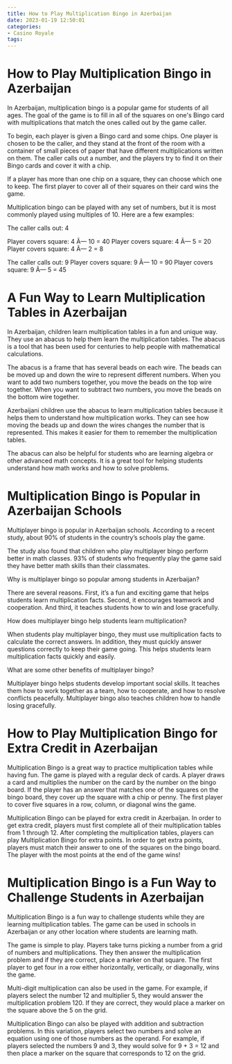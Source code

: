 ```yaml
---
title: How to Play Multiplication Bingo in Azerbaijan
date: 2023-01-19 12:50:01
categories:
- Casino Royale
tags:
---
```



#  How to Play Multiplication Bingo in Azerbaijan

In Azerbaijan, multiplication bingo is a popular game for students of all ages. The goal of the game is to fill in all of the squares on one's Bingo card with multiplications that match the ones called out by the game caller.

To begin, each player is given a Bingo card and some chips. One player is chosen to be the caller, and they stand at the front of the room with a container of small pieces of paper that have different multiplications written on them. The caller calls out a number, and the players try to find it on their Bingo cards and cover it with a chip.

If a player has more than one chip on a square, they can choose which one to keep. The first player to cover all of their squares on their card wins the game.

Multiplication bingo can be played with any set of numbers, but it is most commonly played using multiples of 10. Here are a few examples:

The caller calls out: 4

Player covers square: 4 Ã— 10 = 40
Player covers square: 4 Ã— 5 = 20
Player covers square: 4 Ã— 2 = 8


The caller calls out: 9
Player covers square: 9 Ã— 10 = 90
Player covers square: 9 Ã— 5 = 45

#  A Fun Way to Learn Multiplication Tables in Azerbaijan

In Azerbaijan, children learn multiplication tables in a fun and unique way. They use an abacus to help them learn the multiplication tables. The abacus is a tool that has been used for centuries to help people with mathematical calculations.

The abacus is a frame that has several beads on each wire. The beads can be moved up and down the wire to represent different numbers. When you want to add two numbers together, you move the beads on the top wire together. When you want to subtract two numbers, you move the beads on the bottom wire together.

Azerbaijani children use the abacus to learn multiplication tables because it helps them to understand how multiplication works. They can see how moving the beads up and down the wires changes the number that is represented. This makes it easier for them to remember the multiplication tables.

The abacus can also be helpful for students who are learning algebra or other advanced math concepts. It is a great tool for helping students understand how math works and how to solve problems.

#  Multiplication Bingo is Popular in Azerbaijan Schools

Multiplayer bingo is popular in Azerbaijan schools. According to a recent study, about 90% of students in the country’s schools play the game.

The study also found that children who play multiplayer bingo perform better in math classes. 93% of students who frequently play the game said they have better math skills than their classmates.

Why is multiplayer bingo so popular among students in Azerbaijan?

There are several reasons. First, it’s a fun and exciting game that helps students learn multiplication facts. Second, it encourages teamwork and cooperation. And third, it teaches students how to win and lose gracefully.

How does multiplayer bingo help students learn multiplication?

When students play multiplayer bingo, they must use multiplication facts to calculate the correct answers. In addition, they must quickly answer questions correctly to keep their game going. This helps students learn multiplication facts quickly and easily.

What are some other benefits of multiplayer bingo?

Multiplayer bingo helps students develop important social skills. It teaches them how to work together as a team, how to cooperate, and how to resolve conflicts peacefully. Multiplayer bingo also teaches children how to handle losing gracefully.

#  How to Play Multiplication Bingo for Extra Credit in Azerbaijan

Multiplication Bingo is a great way to practice multiplication tables while having fun. The game is played with a regular deck of cards. A player draws a card and multiplies the number on the card by the number on the bingo board. If the player has an answer that matches one of the squares on the bingo board, they cover up the square with a chip or penny. The first player to cover five squares in a row, column, or diagonal wins the game.

Multiplication Bingo can be played for extra credit in Azerbaijan. In order to get extra credit, players must first complete all of their multiplication tables from 1 through 12. After completing the multiplication tables, players can play Multiplication Bingo for extra points. In order to get extra points, players must match their answer to one of the squares on the bingo board. The player with the most points at the end of the game wins!

#  Multiplication Bingo is a Fun Way to Challenge Students in Azerbaijan

 Multiplication Bingo is a fun way to challenge students while they are learning multiplication tables. The game can be used in schools in Azerbaijan or any other location where students are learning math.

The game is simple to play. Players take turns picking a number from a grid of numbers and multiplications. They then answer the multiplication problem and if they are correct, place a marker on that square. The first player to get four in a row either horizontally, vertically, or diagonally, wins the game.

Multi-digit multiplication can also be used in the game. For example, if players select the number 12 and multiplier 5, they would answer the multiplication problem 120. If they are correct, they would place a marker on the square above the 5 on the grid.

Multiplication Bingo can also be played with addition and subtraction problems. In this variation, players select two numbers and solve an equation using one of those numbers as the operand. For example, if players selected the numbers 9 and 3, they would solve for 9 + 3 = 12 and then place a marker on the square that corresponds to 12 on the grid.